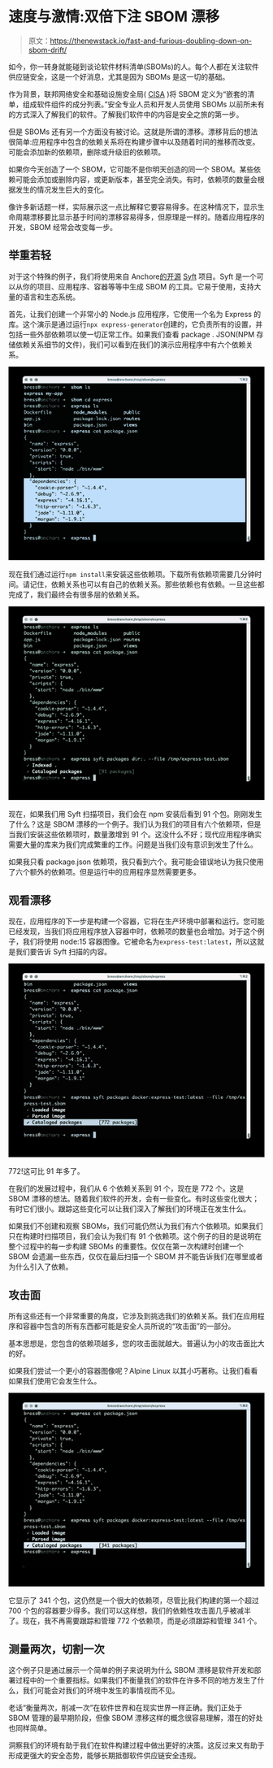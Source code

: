 # 速度与激情:双倍下注 SBOM 漂移

> 原文：<https://thenewstack.io/fast-and-furious-doubling-down-on-sbom-drift/>

如今，你一转身就能碰到谈论软件材料清单(SBOMs)的人。每个人都在关注软件供应链安全，这是一个好消息，尤其是因为 SBOMs 是这一切的基础。

作为背景，联邦网络安全和基础设施安全局( [CISA](https://www.cisa.gov/sbom#:~:text=A%20SBOM%20is%20a%20nested,Administration's%20(NTIA)%20multistakeholder%20process.) )将 SBOM 定义为“嵌套的清单，组成软件组件的成分列表。”安全专业人员和开发人员使用 SBOMs 以前所未有的方式深入了解我们的软件。了解我们软件中的内容是安全之旅的第一步。

但是 SBOMs 还有另一个方面没有被讨论。这就是所谓的漂移。漂移背后的想法很简单:应用程序中包含的依赖关系将在构建步骤中以及随着时间的推移而改变。可能会添加新的依赖项，删除或升级旧的依赖项。

如果你今天创造了一个 SBOM，它可能不是你明天创造的同一个 SBOM。某些依赖可能会添加或删除内容，或更新版本，甚至完全消失。有时，依赖项的数量会根据发生的情况发生巨大的变化。

像许多新话题一样，实际展示这一点比解释它要容易得多。在这种情况下，显示生命周期漂移要比显示基于时间的漂移容易得多，但原理是一样的。随着应用程序的开发，SBOM 经常会改变每一步。

## **举重若轻**

对于这个特殊的例子，我们将使用来自 Anchore[的开源](http://www.anchore.com) [Syft](https://github.com/anchore/syft/) 项目。Syft 是一个可以从你的项目、应用程序、容器等等中生成 SBOM 的工具。它易于使用，支持大量的语言和生态系统。

首先，让我们创建一个非常小的 Node.js 应用程序，它使用一个名为 Express 的库。这个演示是通过运行`npx express-generator`创建的，它负责所有的设置，并包括一些外部依赖项以使一切正常工作。如果我们查看 package . JSON(NPM 存储依赖关系细节的文件)，我们可以看到在我们的演示应用程序中有六个依赖关系。

![](img/28ab7fdae4d79df9cb25282ff6f4ee88.png)

现在我们通过运行`npm install`来安装这些依赖项。下载所有依赖项需要几分钟时间。请记住，依赖关系也可以有自己的依赖关系。那些依赖也有依赖。一旦这些都完成了，我们最终会有很多层的依赖关系。

![](img/a0cf9a7f4f171a102075660bdb0ea3e7.png)

现在，如果我们用 Syft 扫描项目，我们会在 npm 安装后看到 91 个包。刚刚发生了什么？这是 SBOM 漂移的一个例子。我们认为我们的项目有六个依赖项，但是当我们安装这些依赖项时，数量激增到 91 个。这没什么不好；现代应用程序确实需要大量的库来为我们完成繁重的工作。问题是当我们没有意识到发生了什么。

如果我只看 package.json 依赖项，我只看到六个。我可能会错误地认为我只使用了六个额外的依赖项。但是运行中的应用程序显然需要更多。

## **观看漂移**

现在，应用程序的下一步是构建一个容器，它将在生产环境中部署和运行。您可能已经发现，当我们将应用程序放入容器中时，依赖项的数量也会增加。对于这个例子，我们将使用 node:15 容器图像。它被命名为`express-test:latest`，所以这就是我们要告诉 Syft 扫描的内容。

![](img/09cae71e6392b9b6bc3dadcd4835afd0.png)

772!这可比 91 年多了。

在我们的发展过程中，我们从 6 个依赖关系到 91 个，现在是 772 个。这是 SBOM 漂移的想法。随着我们软件的开发，会有一些变化。有时这些变化很大；有时它们很小。跟踪这些变化可以让我们深入了解我们的环境正在发生什么。

如果我们不创建和观察 SBOMs，我们可能仍然认为我们有六个依赖项。如果我们只在构建时扫描项目，我们会认为我们有 91 个依赖项。这个例子的目的是说明在整个过程中的每一步构建 SBOMs 的重要性。仅仅在第一次构建时创建一个 SBOM 会遗漏一些东西，仅仅在最后扫描一个 SBOM 并不能告诉我们在哪里或者为什么引入了依赖。

## **攻击面**

所有这些还有一个非常重要的角度，它涉及到挑选我们的依赖关系。我们在应用程序和容器中包含的所有东西都可能是安全人员所说的“攻击面”的一部分。

基本思想是，您包含的依赖项越多，您的攻击面就越大。普遍认为小的攻击面比大的好。

如果我们尝试一个更小的容器图像呢？Alpine Linux 以其小巧著称。让我们看看如果我们使用它会发生什么。

![](img/d5ff5d0759fc60f60c6b7bb35c0547f5.png)

它显示了 341 个包，这仍然是一个很大的依赖项，尽管比我们构建的第一个超过 700 个包的容器要少得多。我们可以这样想，我们的依赖性攻击面几乎被减半了。现在，我不再需要跟踪和管理 772 个依赖项，而是必须跟踪和管理 341 个。

## **测量两次，切割一次**

这个例子只是通过展示一个简单的例子来说明为什么 SBOM 漂移是软件开发和部署过程中的一个重要指标。如果我们不衡量我们的软件在许多不同的地方发生了什么，我们可能会对我们的环境中发生的事情视而不见。

老话“衡量两次，削减一次”在软件世界和在现实世界一样正确。我们正处于 SBOM 管理的最早期阶段，但像 SBOM 漂移这样的概念很容易理解，潜在的好处也同样简单。

洞察我们的环境有助于我们在软件构建过程中做出更好的决策。这反过来又有助于形成更强大的安全态势，能够长期抵御软件供应链安全违规。

<svg xmlns:xlink="http://www.w3.org/1999/xlink" viewBox="0 0 68 31" version="1.1"><title>Group</title> <desc>Created with Sketch.</desc></svg>